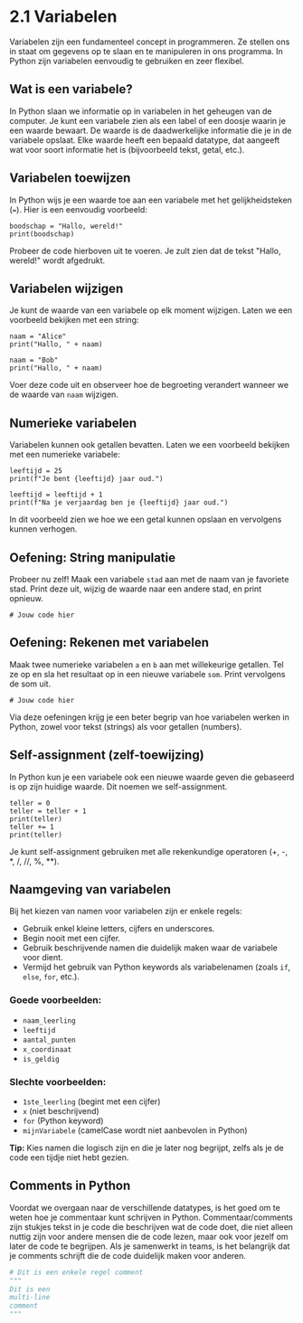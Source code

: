 # 2.1 Variabelen

Variabelen zijn een fundamenteel concept in programmeren. Ze stellen ons in staat om gegevens op te slaan en te manipuleren in ons programma. In Python zijn variabelen eenvoudig te gebruiken en zeer flexibel.

## Wat is een variabele?

In Python slaan we informatie op in variabelen in het geheugen van de computer. Je kunt een variabele zien als een label of een doosje waarin je een waarde bewaart. De waarde is de daadwerkelijke informatie die je in de variabele opslaat. Elke waarde heeft een bepaald datatype, dat aangeeft wat voor soort informatie het is (bijvoorbeeld tekst, getal, etc.).

## Variabelen toewijzen

In Python wijs je een waarde toe aan een variabele met het gelijkheidsteken (`=`). Hier is een eenvoudig voorbeeld:

<pre><code>boodschap = "Hallo, wereld!"
print(boodschap)
</code></pre>

<codapi-snippet sandbox="python" editor="basic"></codapi-snippet>

Probeer de code hierboven uit te voeren. Je zult zien dat de tekst "Hallo, wereld!" wordt afgedrukt.

## Variabelen wijzigen

Je kunt de waarde van een variabele op elk moment wijzigen. Laten we een voorbeeld bekijken met een string:

<pre><code>naam = "Alice"
print("Hallo, " + naam)

naam = "Bob"
print("Hallo, " + naam)
</code></pre>

<codapi-snippet sandbox="python" editor="basic"></codapi-snippet>

Voer deze code uit en observeer hoe de begroeting verandert wanneer we de waarde van `naam` wijzigen.

## Numerieke variabelen

Variabelen kunnen ook getallen bevatten. Laten we een voorbeeld bekijken met een numerieke variabele:

<pre><code>leeftijd = 25
print(f"Je bent {leeftijd} jaar oud.")

leeftijd = leeftijd + 1
print(f"Na je verjaardag ben je {leeftijd} jaar oud.")
</code></pre>

<codapi-snippet sandbox="python" editor="basic"></codapi-snippet>

In dit voorbeeld zien we hoe we een getal kunnen opslaan en vervolgens kunnen verhogen.

## Oefening: String manipulatie

Probeer nu zelf! Maak een variabele `stad` aan met de naam van je favoriete stad. Print deze uit, wijzig de waarde naar een andere stad, en print opnieuw.

<pre><code># Jouw code hier
</code></pre>

<codapi-snippet sandbox="python" editor="basic"></codapi-snippet>

## Oefening: Rekenen met variabelen

Maak twee numerieke variabelen `a` en `b` aan met willekeurige getallen. Tel ze op en sla het resultaat op in een nieuwe variabele `som`. Print vervolgens de som uit.

<pre><code># Jouw code hier
</code></pre>

<codapi-snippet sandbox="python" editor="basic"></codapi-snippet>

Via deze oefeningen krijg je een beter begrip van hoe variabelen werken in Python, zowel voor tekst (strings) als voor getallen (numbers).

## Self-assignment (zelf-toewijzing)

In Python kun je een variabele ook een nieuwe waarde geven die gebaseerd is op zijn huidige waarde. Dit noemen we self-assignment.

<pre><code>teller = 0
teller = teller + 1
print(teller)
teller += 1
print(teller)
</code></pre>

<codapi-snippet sandbox="python" editor="basic"></codapi-snippet>

Je kunt self-assignment gebruiken met alle rekenkundige operatoren (+, -, *, /, //, %, **).

## Naamgeving van variabelen

Bij het kiezen van namen voor variabelen zijn er enkele regels:

* Gebruik enkel kleine letters, cijfers en underscores.
* Begin nooit met een cijfer.
* Gebruik beschrijvende namen die duidelijk maken waar de variabele voor dient.
* Vermijd het gebruik van Python keywords als variabelenamen (zoals `if`, `else`, `for`, etc.).

### Goede voorbeelden:

* `naam_leerling`
* `leeftijd`
* `aantal_punten`
* `x_coordinaat`
* `is_geldig`

### Slechte voorbeelden:

* `1ste_leerling` (begint met een cijfer)
* `x` (niet beschrijvend)
* `for` (Python keyword)
* `mijnVariabele` (camelCase wordt niet aanbevolen in Python)

**Tip:** Kies namen die logisch zijn en die je later nog begrijpt, zelfs als je de code een tijdje niet hebt gezien. 

## Comments in Python

Voordat we overgaan naar de verschillende datatypes, is het goed om te weten hoe je commentaar kunt schrijven in Python. Commentaar/comments zijn stukjes tekst in je code die beschrijven wat de code doet, die niet alleen nuttig zijn voor andere mensen die de code lezen, maar ook voor jezelf om later de code te begrijpen. Als je samenwerkt in teams, is het belangrijk dat je comments schrijft die de code duidelijk maken voor anderen.

```python
# Dit is een enkele regel comment
"""
Dit is een
multi-line
comment
"""
```